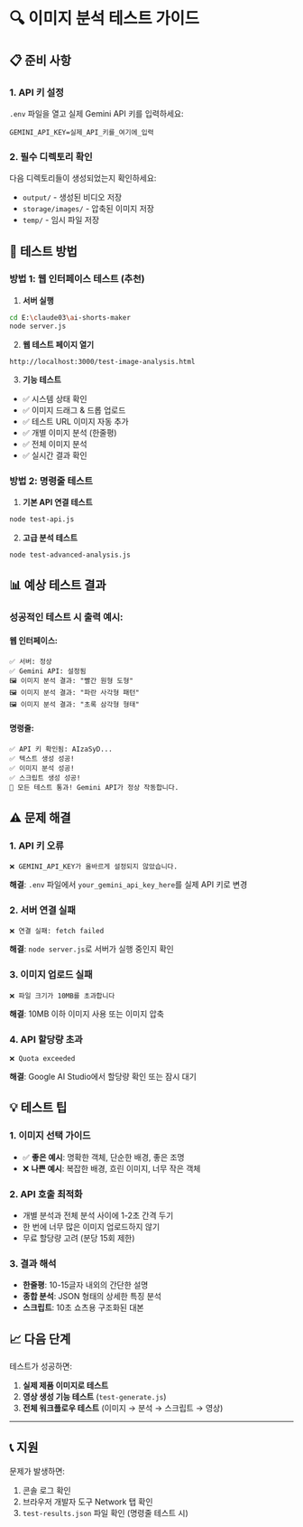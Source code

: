 # 🔍 이미지 분석 테스트 가이드

## 📋 준비 사항

### 1. API 키 설정
`.env` 파일을 열고 실제 Gemini API 키를 입력하세요:
```env
GEMINI_API_KEY=실제_API_키를_여기에_입력
```

### 2. 필수 디렉토리 확인
다음 디렉토리들이 생성되었는지 확인하세요:
- `output/` - 생성된 비디오 저장
- `storage/images/` - 압축된 이미지 저장  
- `temp/` - 임시 파일 저장

## 🚀 테스트 방법

### 방법 1: 웹 인터페이스 테스트 (추천)

1. **서버 실행**
```bash
cd E:\claude03\ai-shorts-maker
node server.js
```

2. **웹 테스트 페이지 열기**
```
http://localhost:3000/test-image-analysis.html
```

3. **기능 테스트**
- ✅ 시스템 상태 확인
- ✅ 이미지 드래그 & 드롭 업로드
- ✅ 테스트 URL 이미지 자동 추가
- ✅ 개별 이미지 분석 (한줄평)
- ✅ 전체 이미지 분석
- ✅ 실시간 결과 확인

### 방법 2: 명령줄 테스트

1. **기본 API 연결 테스트**
```bash
node test-api.js
```

2. **고급 분석 테스트**
```bash
node test-advanced-analysis.js
```

## 📊 예상 테스트 결과

### 성공적인 테스트 시 출력 예시:

#### 웹 인터페이스:
```
✅ 서버: 정상
✅ Gemini API: 설정됨
🖼️ 이미지 분석 결과: "빨간 원형 도형"
🖼️ 이미지 분석 결과: "파란 사각형 패턴"
🖼️ 이미지 분석 결과: "초록 삼각형 형태"
```

#### 명령줄:
```
✅ API 키 확인됨: AIzaSyD...
✅ 텍스트 생성 성공!
✅ 이미지 분석 성공!  
✅ 스크립트 생성 성공!
🎉 모든 테스트 통과! Gemini API가 정상 작동합니다.
```

## ⚠️ 문제 해결

### 1. API 키 오류
```
❌ GEMINI_API_KEY가 올바르게 설정되지 않았습니다.
```
**해결**: `.env` 파일에서 `your_gemini_api_key_here`를 실제 API 키로 변경

### 2. 서버 연결 실패
```
❌ 연결 실패: fetch failed
```
**해결**: `node server.js`로 서버가 실행 중인지 확인

### 3. 이미지 업로드 실패
```
❌ 파일 크기가 10MB를 초과합니다
```
**해결**: 10MB 이하 이미지 사용 또는 이미지 압축

### 4. API 할당량 초과
```
❌ Quota exceeded
```
**해결**: Google AI Studio에서 할당량 확인 또는 잠시 대기

## 💡 테스트 팁

### 1. 이미지 선택 가이드
- ✅ **좋은 예시**: 명확한 객체, 단순한 배경, 좋은 조명
- ❌ **나쁜 예시**: 복잡한 배경, 흐린 이미지, 너무 작은 객체

### 2. API 호출 최적화
- 개별 분석과 전체 분석 사이에 1-2초 간격 두기
- 한 번에 너무 많은 이미지 업로드하지 않기
- 무료 할당량 고려 (분당 15회 제한)

### 3. 결과 해석
- **한줄평**: 10-15글자 내외의 간단한 설명
- **종합 분석**: JSON 형태의 상세한 특징 분석
- **스크립트**: 10초 쇼츠용 구조화된 대본

## 📈 다음 단계

테스트가 성공하면:
1. **실제 제품 이미지로 테스트**
2. **영상 생성 기능 테스트** (`test-generate.js`)
3. **전체 워크플로우 테스트** (이미지 → 분석 → 스크립트 → 영상)

---

## 📞 지원

문제가 발생하면:
1. 콘솔 로그 확인
2. 브라우저 개발자 도구 Network 탭 확인
3. `test-results.json` 파일 확인 (명령줄 테스트 시)